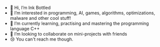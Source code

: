- 👋 Hi, I’m Ink Bottled
- 👀 I’m interested in programming, AI, games, algorithms, optimizations, malware and other cool stuff!
- 🌱 I’m currently learning, practising and mastering the programming language C++
- 💞️ I’m looking to collaborate on mini-projects with friends
- 😢 You can't reach me though.

<!---
InkBottled/InkBottled is a ✨ special ✨ repository because its `README.md` (this file) appears on your GitHub profile.
You can click the Preview link to take a look at your changes.
--->
